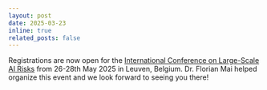 ```yaml
---
layout: post
date: 2025-03-23
inline: true
related_posts: false
---
```


Registrations are now open for the [International Conference on Large-Scale AI Risks](https://www.kuleuven.be/ethics-kuleuven/chair-ai/conference-ai-risks) from 26-28th May 2025 in Leuven, Belgium. Dr. Florian Mai helped organize this event and we look forward to seeing you there! 